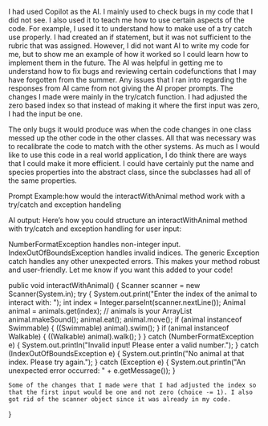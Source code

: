 I had used Copilot as the AI. I mainly used to check bugs in my code that I did not see. I also used it to teach me how to use certain aspects of the code. For example, I used it to understand how to make use of a try catch use properly. I had created an if statement, but it was not sufficient to the rubric that was assigned. However, I did not want AI to write my code for me, but to show me an example of how it worked so I could learn how to implement them in the future. The AI was helpful in getting me to understand how to fix bugs and reviewing certain codefunctions that I may have forgotten from the summer. Any issues that I ran into regarding the responses from AI came from not giving the AI proper prompts. The changes I made were mainly in the try/catch function. I had adjusted the zero based index so that instead of making it where the first input was zero, I had the input be one. 

The only bugs it would produce was when the code changes in one class messed up the other code in the other classes. All that was necessary was to recalibrate the code to match with the other systems. As much as I would like to use this code in a real world application, I do think there are ways that I could make it more efficient. I could have certainly put the name and species properties into the abstract class, since the subclasses had all of the same properties.

Prompt Example:how would the interactWithAnimal method work with a try/catch and exception handeling

AI output:
Here’s how you could structure an interactWithAnimal method with try/catch and exception handling for user input:

NumberFormatException handles non-integer input.
IndexOutOfBoundsException handles invalid indices.
The generic Exception catch handles any other unexpected errors.
This makes your method robust and user-friendly. Let me know if you want this added to your code! 

public void interactWithAnimal() {
    Scanner scanner = new Scanner(System.in);
    try {
        System.out.print("Enter the index of the animal to interact with: ");
        int index = Integer.parseInt(scanner.nextLine());
        Animal animal = animals.get(index); // animals is your ArrayList<Animal>
        animal.makeSound();
        animal.eat();
        animal.move();
        if (animal instanceof Swimmable) {
            ((Swimmable) animal).swim();
             }
        if (animal instanceof Walkable) {
            ((Walkable) animal).walk();
        }
    } catch (NumberFormatException e) {
        System.out.println("Invalid input! Please enter a valid number.");
    } catch (IndexOutOfBoundsException e) {
        System.out.println("No animal at that index. Please try again.");
    } catch (Exception e) {
        System.out.println("An unexpected error occurred: " + e.getMessage());
    }

    Some of the changes that I made were that I had adjusted the index so that the first input would be one and not zero (choice -= 1). I also got rid of the scanner object since it was already in my code.
}
